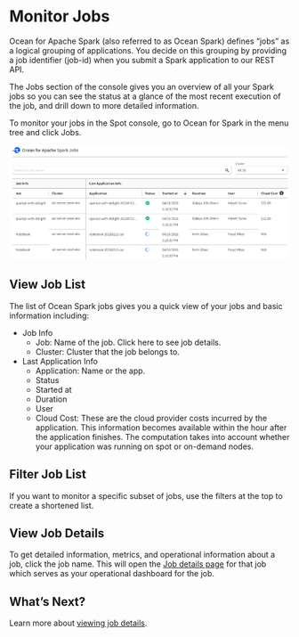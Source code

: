<meta name="robots" content="noindex">

# Monitor Jobs

Ocean for Apache Spark (also referred to as Ocean Spark) defines “jobs” as a logical grouping of applications. You decide on this grouping by providing a job identifier (job-id) when you submit a Spark application to our REST API.

The Jobs section of the console gives you an overview of all your Spark jobs so you can see the status at a glance of the most recent execution of the job, and drill down to more detailed information.

To monitor your jobs in the Spot console, go to Ocean for Spark in the menu tree and click Jobs.

<img src="/ocean-spark/_media/monitor-jobs-01.png" />

## View Job List

The list of Ocean Spark jobs gives you a quick view of your jobs and basic information including:
- Job Info
  - Job: Name of the job. Click here to see job details.
  - Cluster: Cluster that the job belongs to.
- Last Application Info
  - Application: Name or the app.
  - Status
  - Started at
  - Duration
  - User
  - Cloud Cost: These are the cloud provider costs incurred by the application. This information becomes available within the hour after the application finishes. The computation takes into account whether your application was running on spot or on-demand nodes.

## Filter Job List

If you want to monitor a specific subset of jobs, use the filters at the top to create a shortened list.

## View Job Details

To get detailed information, metrics, and operational information about a job, click the job name. This will open the [Job details page](ocean-spark/product-tour/view-job-details) for that job which serves as your operational dashboard for the job.

## What’s Next?

Learn more about [viewing job details](ocean-spark/product-tour/view-job-details).
